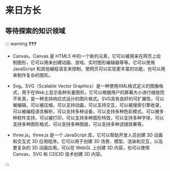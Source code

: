 # 来日方长 <Badge text="future"/>

## 等待探索的知识领域

::: warning ❓❓❓

- Canvas。Canvas 是 HTML5 中的一个新的元素，它可以被用来在网页上绘制图形，它可以用来创建动画、游戏、实时图形编辑器等等。它可以使用 JavaScript 和其他编程语言来控制，使网页可以实现更丰富的功能，也可以用来制作复杂的图形。

- Svg。SVG（Scalable Vector Graphics）是一种使用XML格式定义的图像格式，用于在Web上显示各种矢量图形，它可以根据用户的屏幕大小进行缩放而不失真，是一种支持响应式设计的图片格式。SVG具有良好的可扩展性，可以被编辑，可以被压缩，可以支持动画，可以支持交互，可以被搜索引擎收录，可以被编程语言解析，可以支持多种设备，可以支持多种色彩模式，可以被多种软件支持，可以被打印，可以支持多种图形特效，可以支持多种字体，可以支持多种图形格式，可以支持多种图层，可以支持多种滤镜效果等。

- three.js。three.js 是一个 JavaScript 库，它可以帮助开发人员创建 3D 动画和交互式 3D 应用程序。它可以用于创建 3D 场景、模型、渲染和交互，以及更复杂的 3D 动画应用。可以在 WebGL 上创建 3D 内容，也可以使用 Canvas、SVG 和 CSS3D 技术创建 3D 内容。

:::
